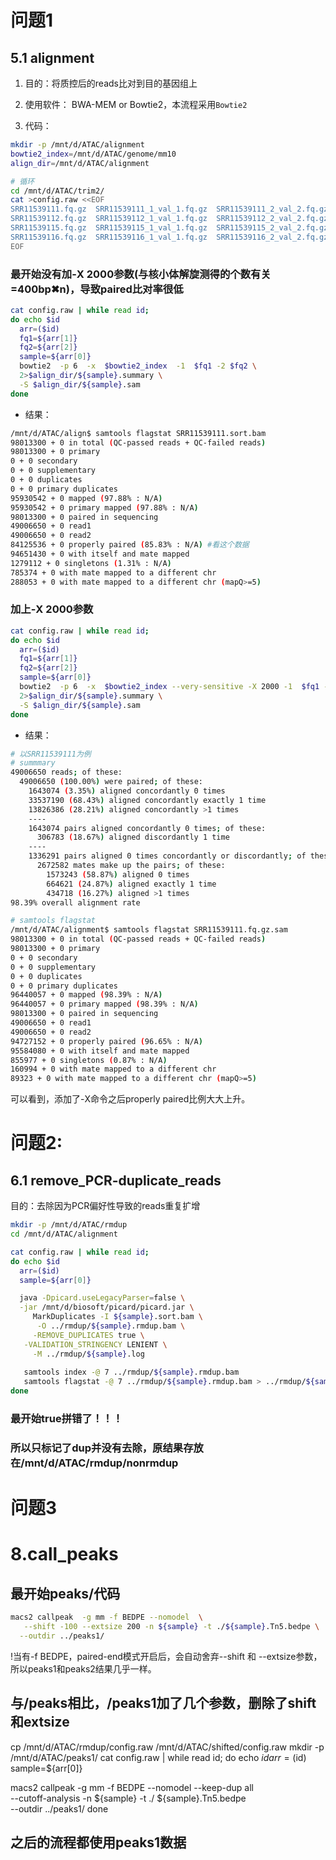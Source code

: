 # 问题1
## 5.1 alignment
1. 目的：将质控后的reads比对到目的基因组上
2. 使用软件： BWA-MEM or Bowtie2，本流程采用`Bowtie2`  

3. 代码：  

```bash
mkdir -p /mnt/d/ATAC/alignment
bowtie2_index=/mnt/d/ATAC/genome/mm10
align_dir=/mnt/d/ATAC/alignment

# 循环 
cd /mnt/d/ATAC/trim2/ 
cat >config.raw <<EOF
SRR11539111.fq.gz  SRR11539111_1_val_1.fq.gz  SRR11539111_2_val_2.fq.gz
SRR11539112.fq.gz  SRR11539112_1_val_1.fq.gz  SRR11539112_2_val_2.fq.gz
SRR11539115.fq.gz  SRR11539115_1_val_1.fq.gz  SRR11539115_2_val_2.fq.gz
SRR11539116.fq.gz  SRR11539116_1_val_1.fq.gz  SRR11539116_2_val_2.fq.gz
EOF
```
### 最开始没有加-X 2000参数(与核小体解旋测得的个数有关=400bp✖n)，导致paired比对率很低
```bash
cat config.raw | while read id;
do echo $id 
  arr=($id)
  fq1=${arr[1]}
  fq2=${arr[2]}
  sample=${arr[0]}
  bowtie2  -p 6  -x  $bowtie2_index  -1  $fq1 -2 $fq2 \
  2>$align_dir/${sample}.summary \
  -S $align_dir/${sample}.sam
done
```
* 结果：
```bash
/mnt/d/ATAC/align$ samtools flagstat SRR11539111.sort.bam
98013300 + 0 in total (QC-passed reads + QC-failed reads)
98013300 + 0 primary
0 + 0 secondary
0 + 0 supplementary
0 + 0 duplicates
0 + 0 primary duplicates
95930542 + 0 mapped (97.88% : N/A)
95930542 + 0 primary mapped (97.88% : N/A)
98013300 + 0 paired in sequencing
49006650 + 0 read1
49006650 + 0 read2
84125536 + 0 properly paired (85.83% : N/A) #看这个数据
94651430 + 0 with itself and mate mapped
1279112 + 0 singletons (1.31% : N/A)
785374 + 0 with mate mapped to a different chr
288053 + 0 with mate mapped to a different chr (mapQ>=5)
```
### 加上-X 2000参数
```bash
cat config.raw | while read id;
do echo $id 
  arr=($id)
  fq1=${arr[1]}
  fq2=${arr[2]}
  sample=${arr[0]}
  bowtie2  -p 6  -x  $bowtie2_index --very-sensitive -X 2000 -1  $fq1 -2 $fq2 \
  2>$align_dir/${sample}.summary \
  -S $align_dir/${sample}.sam
done
```
* 结果：

```bash
# 以SRR11539111为例
# summmary
49006650 reads; of these:
  49006650 (100.00%) were paired; of these:
    1643074 (3.35%) aligned concordantly 0 times
    33537190 (68.43%) aligned concordantly exactly 1 time
    13826386 (28.21%) aligned concordantly >1 times
    ----
    1643074 pairs aligned concordantly 0 times; of these:
      306783 (18.67%) aligned discordantly 1 time
    ----
    1336291 pairs aligned 0 times concordantly or discordantly; of these:
      2672582 mates make up the pairs; of these:
        1573243 (58.87%) aligned 0 times
        664621 (24.87%) aligned exactly 1 time
        434718 (16.27%) aligned >1 times
98.39% overall alignment rate

# samtools flagstat
/mnt/d/ATAC/alignment$ samtools flagstat SRR11539111.fq.gz.sam
98013300 + 0 in total (QC-passed reads + QC-failed reads)
98013300 + 0 primary
0 + 0 secondary
0 + 0 supplementary
0 + 0 duplicates
0 + 0 primary duplicates
96440057 + 0 mapped (98.39% : N/A)
96440057 + 0 primary mapped (98.39% : N/A)
98013300 + 0 paired in sequencing
49006650 + 0 read1
49006650 + 0 read2
94727152 + 0 properly paired (96.65% : N/A)
95584080 + 0 with itself and mate mapped
855977 + 0 singletons (0.87% : N/A)
160994 + 0 with mate mapped to a different chr
89323 + 0 with mate mapped to a different chr (mapQ>=5)
```
可以看到，添加了-X命令之后properly paired比例大大上升。

# 问题2:
## 6.1 remove_PCR-duplicate_reads
目的：去除因为PCR偏好性导致的reads重复扩增  

```bash
mkdir -p /mnt/d/ATAC/rmdup
cd /mnt/d/ATAC/alignment

cat config.raw | while read id;
do echo $id 
  arr=($id)
  sample=${arr[0]}

  java -Dpicard.useLegacyParser=false \
  -jar /mnt/d/biosoft/picard/picard.jar \
     MarkDuplicates -I ${sample}.sort.bam \
	  -O ../rmdup/${sample}.rmdup.bam \
	 -REMOVE_DUPLICATES true \
   -VALIDATION_STRINGENCY LENIENT \
	 -M ../rmdup/${sample}.log  
   
   samtools index -@ 7 ../rmdup/${sample}.rmdup.bam
   samtools flagstat -@ 7 ../rmdup/${sample}.rmdup.bam > ../rmdup/${sample}.rmdup.stat
done
```
### 最开始true拼错了！！！
### 所以只标记了dup并没有去除，原结果存放在/mnt/d/ATAC/rmdup/nonrmdup

# 问题3  
# 8.call_peaks
## 最开始peaks/代码

```bash
macs2 callpeak  -g mm -f BEDPE --nomodel  \
   --shift -100 --extsize 200 -n ${sample} -t ./${sample}.Tn5.bedpe \
  --outdir ../peaks1/
```
!当有-f BEDPE，paired-end模式开启后，会自动舍弃--shift 和 --extsize参数，所以peaks1和peaks2结果几乎一样。  


## 与/peaks相比，/peaks1加了几个参数，删除了shift和extsize
cp /mnt/d/ATAC/rmdup/config.raw /mnt/d/ATAC/shifted/config.raw
mkdir -p /mnt/d/ATAC/peaks1/
cat config.raw | while read id;
do echo $id 
  arr=($id)
  sample=${arr[0]}

  macs2 callpeak  -g mm -f BEDPE --nomodel --keep-dup all \
   --cutoff-analysis -n ${sample} -t ./ ${sample}.Tn5.bedpe \
  --outdir ../peaks1/ 
done
## 之后的流程都使用peaks1数据
